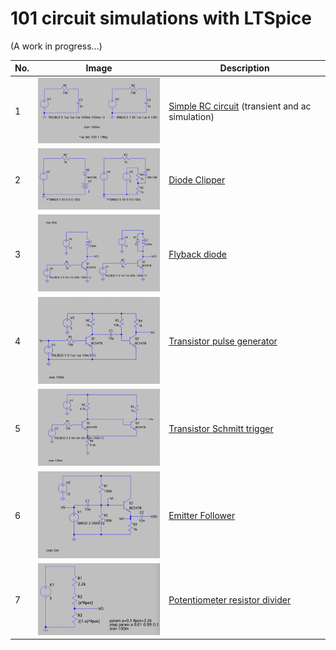 # 101 circuit simulations with LTSpice

(A work in progress...)

| No. | Image | Description |
|---|---|---|
| 1 | [![simple_rc](./simple_rc.png)][1] | [Simple RC circuit][1] (transient and ac simulation)|
| 2 | [![diode_clipper](./diode_clipper.png)][2] | [Diode Clipper][2]|
| 3 | [![flyback](./flyback_diode.png)][3] | [Flyback diode][3]|
| 4 | [![pulse](./tr_pulse_gen.png)][4] | [Transistor pulse generator][4]|
| 5 | [![schmitt](./tr_schmitt_trigger.png)][5] | [Transistor Schmitt trigger][5]|
| 6 | [![schmitt](./emitter_follower.png)][6] | [Emitter Follower][6]|
| 7 | [![schmitt](./resistor_divider.png)][7] | [Potentiometer resistor divider][7]|


[1]: https://github.com/mkvenkit/ltspice101/tree/main/simple_rc
[2]: https://github.com/mkvenkit/ltspice101/tree/main/diode_clipper
[3]: https://github.com/mkvenkit/ltspice101/tree/main/flyback_diode
[4]: https://github.com/mkvenkit/ltspice101/tree/main/tr_pulse_gen
[5]: https://github.com/mkvenkit/ltspice101/tree/main/tr_schmitt_trigger
[6]: https://github.com/mkvenkit/ltspice101/tree/main/emitter_follower
[7]: https://github.com/mkvenkit/ltspice101/tree/main/resistor_divider